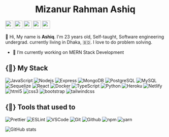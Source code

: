 # <h1 align="center">Mizanur Rahman Ashiq</h1>

<p>
	<a href="mailto:mizanur.ashiq.se@gmail.com?subject=From%20GitHub&cc=mizanur35-2844@diu.edu.bd&body=Hi,%20there.%20Found%20you%20from%20GitHub."><img src="https://img.shields.io/badge/gmail-%23D44638.svg?&style=for-the-badge&logo=gmail&logoColor=white" height=25></a>
	<a href="https://www.linkedin.com/in/mmr-ashiq/"><img src="https://img.shields.io/badge/linkedin-%230077B5.svg?&style=for-the-badge&logo=linkedin&logoColor=white" height=25></a>
	<a href="https://twitter.com/mmr_ashiq/"><img src="https://img.shields.io/badge/twitter-%231DA1F2.svg?&style=for-the-badge&logo=twitter&logoColor=white" height=25></a>
	<a href="https://www.instagram.com/mmr_ashiq/"><img src="https://img.shields.io/badge/instagram-%23E4405F.svg?&style=for-the-badge&logo=instagram&logoColor=white" height=25></a>
	<a href="https://www.facebook.com/mmr.ashiq/"><img src="https://img.shields.io/badge/facebook-5577BF.svg?&style=for-the-badge&logo=facebook&logoColor=white" height=25></a>
</p>


:wave: Hi, My name is <strong>Ashiq</strong>. I'm 23 years old, Self-taught, Software engineering undergrad. currently living in Dhaka, 🇧🇩. I love to do problem solving.

-   🔭 I’m currently working on MERN Stack Development

## {🚀} My Stack

<p>
    <img alt="JavaScript" src="https://img.shields.io/badge/-JavaScript-FFFF00?style=flat-square&logo=javascript&logoColor=black" />
    <img alt="Nodejs" src="https://img.shields.io/badge/-Nodejs-43853d?style=flat-square&logo=Node.js&logoColor=white" />
    <img alt="Express" src="https://img.shields.io/badge/-Express-0077B5?style=flat-square&logo=express&logoColor=green" />
    <img alt="MongoDB" src="https://img.shields.io/badge/-MongoDB-13aa52?style=flat-square&logo=mongodb&logoColor=white" />
    <img alt="PostgreSQL" src="https://img.shields.io/badge/-PostgreSQL-316392?style=flat-square&logo=postgresql&logoColor=white" />
    <img alt="MySQL" src="https://img.shields.io/badge/-MySQL-e48e00?style=flat-square&logo=mysql&logoColor=black" />
    <img alt="Sequelize" src="https://img.shields.io/badge/-Sequelize-00b1ea?style=flat-square&logo=sequelize&logoColor=red" />
    <img alt="React" src="https://img.shields.io/badge/-React-45b8d8?style=flat-square&logo=react&logoColor=white" />
    <img alt="Docker" src="https://img.shields.io/badge/-Docker-46a2f1?style=flat-square&logo=docker&logoColor=white" />
    <img alt="TypeScript" src="https://img.shields.io/badge/-TypeScript-007ACC?style=flat-square&logo=typescript&logoColor=white" />
    <img alt="Python" src="https://img.shields.io/badge/-Python-4281b4?style=flat-square&logo=python&logoColor=white" />
    <img alt="Heroku" src="https://img.shields.io/badge/-Heroku-430098?style=flat-square&logo=heroku&logoColor=white" />
    <img alt="Netlify" src="https://img.shields.io/badge/-Netlify-00FFFF?style=flat-square&logo=netlify&logoColor=black" />
    <img alt="html5" src="https://img.shields.io/badge/-HTML5-E34F26?style=flat-square&logo=html5&logoColor=white" />
    <img alt="css3" src="https://img.shields.io/badge/-CSS3-0000FF?style=flat-square&logo=css3&logoColor=white" />
	<img alt="bootstrap" src="https://img.shields.io/badge/-Bootstrap-7952B3?style=flat-square&logo=bootstrap&logoColor=white" />
	<img alt="tailwindcss" src="https://img.shields.io/badge/-Tailwind-00D8FF?style=flat-square&logo=tailwindcss&logoColor=white" />
</p>

## {:whale:} Tools that used to

<p>
    <img alt="Prettier" src="https://img.shields.io/badge/-Prettier-F7B93E?style=flat-square&logo=prettier&logoColor=white" />
    <img alt="ESLint" src="https://img.shields.io/badge/-ESLint-00FFFF?style=flat-square&logo=eslint&logoColor=white" />
    <img alt="VSCode" src="https://img.shields.io/badge/-VSCode-00008B?style=flat-square&logo=visualstudio&logoColor=white" />
    <img alt="Git" src="https://img.shields.io/badge/-Git-F05032?style=flat-square&logo=git&logoColor=white" />
    <img alt="Github" src="https://img.shields.io/badge/-Github-1F1E1F?style=flat-square&logo=github&logoColor=white" />
	<img alt="npm" src="https://img.shields.io/badge/-NPM-CB3837?style=flat-square&logo=npm&logoColor=white" />
    <img alt="yarn" src="https://img.shields.io/badge/-Yarn-ECE8EB?style=flat-square&logo=yarn&logoColor=black" />
</p>

<!--
![Top Langs](https://github-readme-stats.vercel.app/api/top-langs/?username=mmr-ashiq&hide=css,html)
-->

![GitHub stats](https://github-readme-stats.vercel.app/api?username=mmr-ashiq&show_icons=true&hide_border=true&theme=radical)

